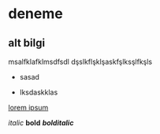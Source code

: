 # deneme

## alt bilgi
msalfklafklmsdfsdl
dşslkflşklşaskfşlksşlfkşls

* sasad
- lksdaskklas

[lorem ipsum](http://google.com)

*italic* **bold** ***bolditalic***